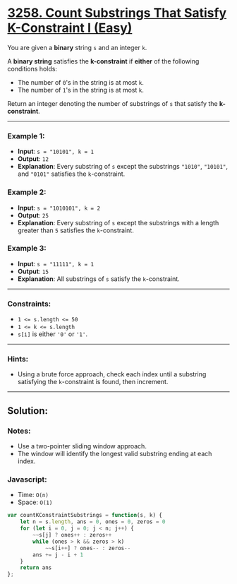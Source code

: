 # [3258. Count Substrings That Satisfy K-Constraint I (Easy)](https://leetcode.com/problems/count-substrings-that-satisfy-k-constraint-i/)

You are given a **binary** string `s` and an integer `k`.

A **binary string** satisfies the **k-constraint** if **either** of the following conditions holds:
 - The number of `0`'s in the string is at most `k`.
 - The number of `1`'s in the string is at most `k`.

Return an integer denoting the number of substrings of `s` that satisfy the **k-constraint**.

---
### Example 1:
 - **Input**: `s = "10101", k = 1`
 - **Output**: `12`
 - **Explanation**: Every substring of `s` except the substrings `"1010"`, `"10101"`, and `"0101"` satisfies the `k`-constraint.

### Example 2:
 - **Input**: `s = "1010101", k = 2`
 - **Output**: `25`
 - **Explanation**: Every substring of `s` except the substrings with a length greater than `5` satisfies the `k`-constraint.

### Example 3:
 - **Input**: `s = "11111", k = 1`
 - **Output**: `15`
 - **Explanation**: All substrings of `s` satisfy the `k`-constraint.

---
### Constraints:
 - `1 <= s.length <= 50`
 - `1 <= k <= s.length`
 - `s[i]` is either `'0'` or `'1'`.

---
### Hints:
 - Using a brute force approach, check each index until a substring satisfying the `k`-constraint is found, then increment.

---
## Solution:
### Notes:
 - Use a two-pointer sliding window approach.
 - The window will identify the longest valid substring ending at each index.

### Javascript:
 - Time: `O(n)`
 - Space: `O(1)`

```js
var countKConstraintSubstrings = function(s, k) {
    let n = s.length, ans = 0, ones = 0, zeros = 0
    for (let i = 0, j = 0; j < n; j++) {
        ~~s[j] ? ones++ : zeros++
        while (ones > k && zeros > k)
            ~~s[i++] ? ones-- : zeros--
        ans += j - i + 1
    }
    return ans
};
```
